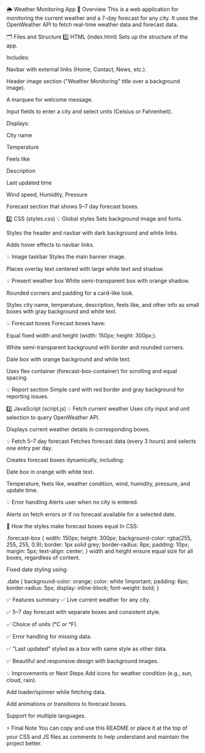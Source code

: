 🌦️ Weather Monitoring App
🚀 Overview
This is a web application for monitoring the current weather and a 7-day forecast for any city. It uses the OpenWeather API to fetch real-time weather data and forecast data.

🗂️ Files and Structure
1️⃣ HTML (index.html)
Sets up the structure of the app.

Includes:

Navbar with external links (Home, Contact, News, etc.).

Header image section ("Weather Monitoring" title over a background image).

A marquee for welcome message.

Input fields to enter a city and select units (Celsius or Fahrenheit).

Displays:

City name

Temperature

Feels like

Description

Last updated time

Wind speed, Humidity, Pressure

Forecast section that shows 5–7 day forecast boxes.

2️⃣ CSS (styles.css)
💡 Global styles
Sets background image and fonts.

Styles the header and navbar with dark background and white links.

Adds hover effects to navbar links.

💡 Image taskbar
Styles the main banner image.

Places overlay text centered with large white text and shadow.

💡 Present weather box
White semi-transparent box with orange shadow.

Rounded corners and padding for a card-like look.

Styles city name, temperature, description, feels like, and other info as small boxes with gray background and white text.

💡 Forecast boxes
Forecast boxes have:

Equal fixed width and height (width: 150px; height: 300px;).

White semi-transparent background with border and rounded corners.

Date box with orange background and white text.

Uses flex container (forecast-box-container) for scrolling and equal spacing.

💡 Report section
Simple card with red border and gray background for reporting issues.

3️⃣ JavaScript (script.js)
💡 Fetch current weather
Uses city input and unit selection to query OpenWeather API.

Displays current weather details in corresponding boxes.

💡 Fetch 5–7 day forecast
Fetches forecast data (every 3 hours) and selects one entry per day.

Creates forecast boxes dynamically, including:

Date box in orange with white text.

Temperature, feels like, weather condition, wind, humidity, pressure, and update time.

💡 Error handling
Alerts user when no city is entered.

Alerts on fetch errors or if no forecast available for a selected date.

💬 How the styles make forecast boxes equal
In CSS:


.forecast-box {
    width: 150px;
    height: 300px;
    background-color: rgba(255, 255, 255, 0.9);
    border: 1px solid grey;
    border-radius: 8px;
    padding: 10px;
    margin: 5px;
    text-align: center;
}
width and height ensure equal size for all boxes, regardless of content.

Fixed date styling using:


.date {
    background-color: orange;
    color: white !important;
    padding: 6px;
    border-radius: 5px;
    display: inline-block;
    font-weight: bold;
}

✅ Features summary
✅ Live current weather for any city.

✅ 5–7 day forecast with separate boxes and consistent style.

✅ Choice of units (°C or °F).

✅ Error handling for missing data.

✅ "Last updated" styled as a box with same style as other data.

✅ Beautiful and responsive design with background images.

💡 Improvements or Next Steps
Add icons for weather condition (e.g., sun, cloud, rain).

Add loader/spinner while fetching data.

Add animations or transitions to forecast boxes.

Support for multiple languages.

⚡ Final Note
You can copy and use this README or place it at the top of your CSS and JS files as comments to help understand and maintain the project better.



